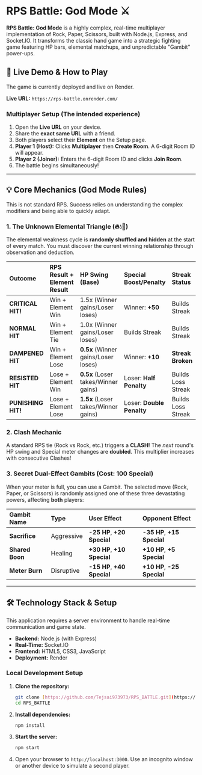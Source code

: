 # RPS Battle: God Mode ⚔️

**RPS Battle: God Mode** is a highly complex, real-time multiplayer implementation of Rock, Paper, Scissors, built with Node.js, Express, and Socket.IO. It transforms the classic hand game into a strategic fighting game featuring HP bars, elemental matchups, and unpredictable "Gambit" power-ups.

## 🚀 Live Demo & How to Play

The game is currently deployed and live on Render.

**Live URL:** `https://rps-battle.onrender.com/`

### Multiplayer Setup (The intended experience)

1.  Open the **Live URL** on your device.
2.  Share the **exact same URL** with a friend.
3.  Both players select their **Element** on the Setup page.
4.  **Player 1 (Host):** Clicks **Multiplayer** then **Create Room**. A 6-digit Room ID will appear.
5.  **Player 2 (Joiner):** Enters the 6-digit Room ID and clicks **Join Room**.
6.  The battle begins simultaneously!

---

## 💡 Core Mechanics (God Mode Rules)

This is not standard RPS. Success relies on understanding the complex modifiers and being able to quickly adapt.

### 1. The Unknown Elemental Triangle (🔥💧🌿)

The elemental weakness cycle is **randomly shuffled and hidden** at the start of every match. You must discover the current winning relationship through observation and deduction.

| Outcome | RPS Result + Element Result | HP Swing (Base) | Special Boost/Penalty | Streak Status |
| :--- | :--- | :--- | :--- | :--- |
| **CRITICAL HIT!** | Win + Element Win | 1.5x (Winner gains/Loser loses) | Winner: **+50** | Builds Streak |
| **NORMAL HIT** | Win + Element Tie | 1.0x (Winner gains/Loser loses) | Builds Streak | Builds Streak |
| **DAMPENED HIT** | Win + Element Lose | **0.5x** (Winner gains/Loser loses) | Winner: **+10** | **Streak Broken** |
| **RESISTED HIT** | Lose + Element Win | **0.5x** (Loser takes/Winner gains) | Loser: **Half Penalty** | Builds Loss Streak |
| **PUNISHING HIT!** | Lose + Element Lose | **1.5x** (Loser takes/Winner gains) | Loser: **Double Penalty** | Builds Loss Streak |

### 2. Clash Mechanic

A standard RPS tie (Rock vs Rock, etc.) triggers a **CLASH!** The *next* round's HP swing and Special meter changes are **doubled**. This multiplier increases with consecutive Clashes!

### 3. Secret Dual-Effect Gambits (Cost: 100 Special)

When your meter is full, you can use a Gambit. The selected move (Rock, Paper, or Scissors) is randomly assigned one of these three devastating powers, affecting **both** players:

| Gambit Name | Type | User Effect | Opponent Effect |
| :--- | :--- | :--- | :--- |
| **Sacrifice** | Aggressive | **-25 HP**, **+20 Special** | **-35 HP**, **+15 Special** |
| **Shared Boon**| Healing | **+30 HP**, **+10 Special** | **+10 HP**, **+5 Special** |
| **Meter Burn** | Disruptive | **-15 HP**, **+40 Special** | **+10 HP**, **-25 Special** |

---

## 🛠️ Technology Stack & Setup

This application requires a server environment to handle real-time communication and game state.

* **Backend:** Node.js (with Express)
* **Real-Time:** Socket.IO
* **Frontend:** HTML5, CSS3, JavaScript
* **Deployment:** Render

### Local Development Setup

1.  **Clone the repository:**
    ```bash
    git clone [https://github.com/Tejsai973973/RPS_BATTLE.git](https://github.com/Tejsai973973/RPS_BATTLE.git)
    cd RPS_BATTLE
    ```
2.  **Install dependencies:**
    ```bash
    npm install
    ```
3.  **Start the server:**
    ```bash
    npm start
    ```
4.  Open your browser to `http://localhost:3000`. Use an incognito window or another device to simulate a second player.
